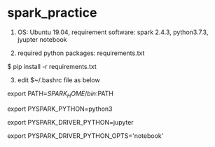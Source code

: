 # spark_practice
1. OS: Ubuntu 19.04, requirement software: spark 2.4.3, python3.7.3, jyupter notebook

2. required python packages: requirements.txt

$ pip install -r requirements.txt

3. edit $~/.bashrc file as below

export PATH=$SPARK_HOME/bin:$PATH

export PYSPARK_PYTHON=python3

export PYSPARK_DRIVER_PYTHON=jupyter

export PYSPARK_DRIVER_PYTHON_OPTS='notebook'

